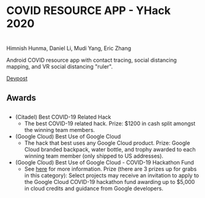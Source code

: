 # COVID RESOURCE APP - YHack 2020<h1>

Himnish Hunma, Daniel Li, Mudi Yang, Eric Zhang

Android COVID resource app with contact tracing, social distancing mapping, and VR social distancing "ruler".

[Devpost](https://devpost.com/software/covid_resource_app)


## Awards<h2>
  
- (Citadel) Best COVID-19 Related Hack
  - The best COVID-19 related hack. Prize: $1200 in cash split amongst the winning team members.
- (Google Cloud) Best Use of Google Cloud
  - The hack that best uses any Google Cloud product. Prize: Google Cloud branded backpack, water bottle, and trophy awarded to each winning team member (only shipped to US addresses).
- (Google Cloud) Best Use of Google Cloud - COVID-19 Hackathon Fund
  - See [here](http://g.co/learncloud/hackathon-fund) for more information. Prize (there are 3 prizes up for grabs in this category): Select projects may receive an invitation to apply to the Google Cloud COVID-19 hackathon fund awarding up to $5,000 in cloud credits and guidance from Google developers.
